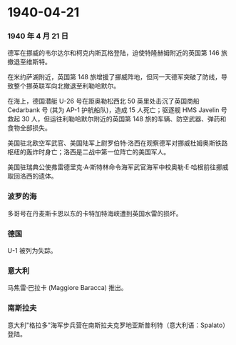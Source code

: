 # 1940-04-21

### 1940 年 4 月 21 日

德军在挪威的韦尔达尔和柯克内斯瓦格登陆，迫使特隆赫姆附近的英国第 146
旅撤退至维斯特。

在米约萨湖附近，英国第 148
旅增援了挪威阵地，但同一天德军突破了防线，导致整个挪英联军向北撤退至利勒哈默尔。

在海上，德国潜艇 U-26 号在距奥勒松西北 50 英里处击沉了英国商船 Cedarbank
号 (其为 AP-1 护航船队)，造成 15 人死亡；驱逐舰 HMS Javelin 号救起 30
人，但运往利勒哈默尔附近的英国第 148
旅的车辆、防空武器、弹药和食物全部损失。

美国驻北欧空军武官、美国陆军上尉罗伯特·洛西在观察德军对挪威杜姆奥斯铁路枢纽的轰炸时身亡；洛西是二战中第一位阵亡的美国军人。

美国驻瑞典公使弗雷德里克·A·斯特林命令海军武官海军中校奥勒·E·哈根前往挪威取回洛西的遗体。

### 波罗的海

多哥号在丹麦斯卡恩以东的卡特加特海峡遭到英国水雷的损坏。

### 德国

U-1 被列为失踪。

### 意大利

马焦雷·巴拉卡 (Maggiore Baracca) 推出。

### 南斯拉夫

意大利"格拉多"海军步兵营在南斯拉夫克罗地亚斯普利特（意大利语：Spalato）登陆。